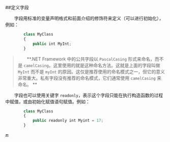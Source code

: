 ##定义字段

&emsp;&emsp;字段用标准的变量声明格式和前面介绍的修饰符来定义（可以进行初始化），例如：

```javascript
        class MyClass
        {
            public int MyInt;
        }
```

>&emsp;&emsp;**.NET Framework 中的公共字段以 `PascalCasing` 形式来命名，而不是 `camelCasing`。这里使用的就是这种命名方法。这就是上面的字段叫做 `MyInt` 而不是 `myInt` 的原因。这仅是推荐使用的命名模式之一，但它的意义非常重大。私有字段没有推荐的命名模式，它们通常使用 `camelCasing` 来命名。 ** 

&emsp;&emsp;字段也可以使用关键字 `readonly`，表示这个字段只能在执行构造函数的过程中赋值，或由初始化赋值语句赋值。例如：

```javascript
        class MyClass
        {
            public readonly int Myint = 17;
        }
```






🔚